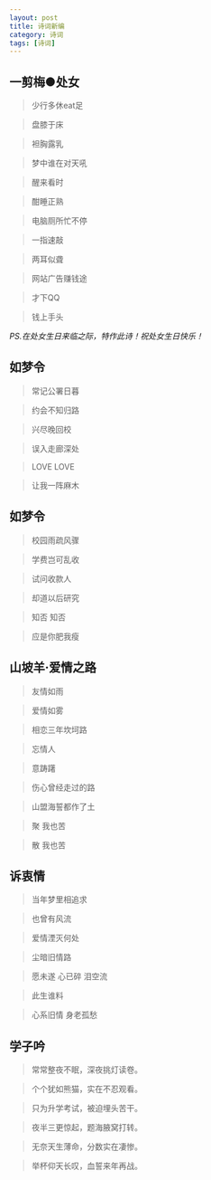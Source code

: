 ```yaml
---
layout: post
title: 诗词新编
category: 诗词
tags: [诗词]
---
```


## 一剪梅●处女

> 少行多休eat足

> 盘膝于床

> 袒胸露乳

> 梦中谁在对天吼

> 醒来看时

> 酣睡正熟

> 电脑厕所忙不停

> 一指速敲

> 两耳似聋

> 网站广告赚钱途

> 才下QQ

> 钱上手头

*PS.在处女生日来临之际，特作此诗！祝处女生日快乐！*

## 如梦令

> 常记公署日暮

> 约会不知归路

> 兴尽晚回校

> 误入走廊深处

> LOVE LOVE

> 让我一阵麻木

## 如梦令

> 校园雨疏风骤

> 学费岂可乱收

> 试问收款人

> 却道以后研究

> 知否 知否

> 应是你肥我瘦

## 山坡羊·爱情之路

> 友情如雨

> 爱情如雾

> 相恋三年坎坷路

> 忘情人

> 意踌躇

> 伤心曾经走过的路

> 山盟海誓都作了土

> 聚 我也苦

> 散 我也苦

## 诉衷情

> 当年梦里相追求

> 也曾有风流

> 爱情湮灭何处

> 尘暗旧情路

> 愿未遂 心已碎 泪空流

> 此生谁料

> 心系旧情 身老孤愁

## 学子吟

> 常常整夜不眠，深夜挑灯读卷。

> 个个犹如熊猫，实在不忍观看。

> 只为升学考试，被迫埋头苦干。

> 夜半三更惊起，题海腋窝打转。

> 无奈天生薄命，分数实在凄惨。

> 举杯仰天长叹，血誓来年再战。
